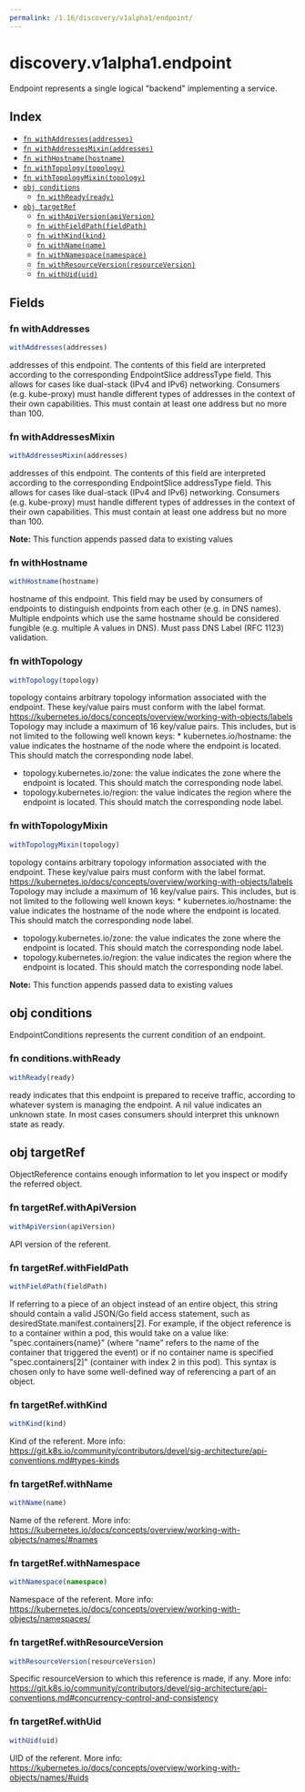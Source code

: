 ```yaml
---
permalink: /1.16/discovery/v1alpha1/endpoint/
---
```


# discovery.v1alpha1.endpoint

Endpoint represents a single logical "backend" implementing a service.

## Index

* [`fn withAddresses(addresses)`](#fn-withaddresses)
* [`fn withAddressesMixin(addresses)`](#fn-withaddressesmixin)
* [`fn withHostname(hostname)`](#fn-withhostname)
* [`fn withTopology(topology)`](#fn-withtopology)
* [`fn withTopologyMixin(topology)`](#fn-withtopologymixin)
* [`obj conditions`](#obj-conditions)
  * [`fn withReady(ready)`](#fn-conditionswithready)
* [`obj targetRef`](#obj-targetref)
  * [`fn withApiVersion(apiVersion)`](#fn-targetrefwithapiversion)
  * [`fn withFieldPath(fieldPath)`](#fn-targetrefwithfieldpath)
  * [`fn withKind(kind)`](#fn-targetrefwithkind)
  * [`fn withName(name)`](#fn-targetrefwithname)
  * [`fn withNamespace(namespace)`](#fn-targetrefwithnamespace)
  * [`fn withResourceVersion(resourceVersion)`](#fn-targetrefwithresourceversion)
  * [`fn withUid(uid)`](#fn-targetrefwithuid)

## Fields

### fn withAddresses

```ts
withAddresses(addresses)
```

addresses of this endpoint. The contents of this field are interpreted according to the corresponding EndpointSlice addressType field. This allows for cases like dual-stack (IPv4 and IPv6) networking. Consumers (e.g. kube-proxy) must handle different types of addresses in the context of their own capabilities. This must contain at least one address but no more than 100.

### fn withAddressesMixin

```ts
withAddressesMixin(addresses)
```

addresses of this endpoint. The contents of this field are interpreted according to the corresponding EndpointSlice addressType field. This allows for cases like dual-stack (IPv4 and IPv6) networking. Consumers (e.g. kube-proxy) must handle different types of addresses in the context of their own capabilities. This must contain at least one address but no more than 100.

**Note:** This function appends passed data to existing values

### fn withHostname

```ts
withHostname(hostname)
```

hostname of this endpoint. This field may be used by consumers of endpoints to distinguish endpoints from each other (e.g. in DNS names). Multiple endpoints which use the same hostname should be considered fungible (e.g. multiple A values in DNS). Must pass DNS Label (RFC 1123) validation.

### fn withTopology

```ts
withTopology(topology)
```

topology contains arbitrary topology information associated with the endpoint. These key/value pairs must conform with the label format. https://kubernetes.io/docs/concepts/overview/working-with-objects/labels Topology may include a maximum of 16 key/value pairs. This includes, but is not limited to the following well known keys: * kubernetes.io/hostname: the value indicates the hostname of the node
  where the endpoint is located. This should match the corresponding
  node label.
* topology.kubernetes.io/zone: the value indicates the zone where the
  endpoint is located. This should match the corresponding node label.
* topology.kubernetes.io/region: the value indicates the region where the
  endpoint is located. This should match the corresponding node label.

### fn withTopologyMixin

```ts
withTopologyMixin(topology)
```

topology contains arbitrary topology information associated with the endpoint. These key/value pairs must conform with the label format. https://kubernetes.io/docs/concepts/overview/working-with-objects/labels Topology may include a maximum of 16 key/value pairs. This includes, but is not limited to the following well known keys: * kubernetes.io/hostname: the value indicates the hostname of the node
  where the endpoint is located. This should match the corresponding
  node label.
* topology.kubernetes.io/zone: the value indicates the zone where the
  endpoint is located. This should match the corresponding node label.
* topology.kubernetes.io/region: the value indicates the region where the
  endpoint is located. This should match the corresponding node label.

**Note:** This function appends passed data to existing values

## obj conditions

EndpointConditions represents the current condition of an endpoint.

### fn conditions.withReady

```ts
withReady(ready)
```

ready indicates that this endpoint is prepared to receive traffic, according to whatever system is managing the endpoint. A nil value indicates an unknown state. In most cases consumers should interpret this unknown state as ready.

## obj targetRef

ObjectReference contains enough information to let you inspect or modify the referred object.

### fn targetRef.withApiVersion

```ts
withApiVersion(apiVersion)
```

API version of the referent.

### fn targetRef.withFieldPath

```ts
withFieldPath(fieldPath)
```

If referring to a piece of an object instead of an entire object, this string should contain a valid JSON/Go field access statement, such as desiredState.manifest.containers[2]. For example, if the object reference is to a container within a pod, this would take on a value like: "spec.containers{name}" (where "name" refers to the name of the container that triggered the event) or if no container name is specified "spec.containers[2]" (container with index 2 in this pod). This syntax is chosen only to have some well-defined way of referencing a part of an object.

### fn targetRef.withKind

```ts
withKind(kind)
```

Kind of the referent. More info: https://git.k8s.io/community/contributors/devel/sig-architecture/api-conventions.md#types-kinds

### fn targetRef.withName

```ts
withName(name)
```

Name of the referent. More info: https://kubernetes.io/docs/concepts/overview/working-with-objects/names/#names

### fn targetRef.withNamespace

```ts
withNamespace(namespace)
```

Namespace of the referent. More info: https://kubernetes.io/docs/concepts/overview/working-with-objects/namespaces/

### fn targetRef.withResourceVersion

```ts
withResourceVersion(resourceVersion)
```

Specific resourceVersion to which this reference is made, if any. More info: https://git.k8s.io/community/contributors/devel/sig-architecture/api-conventions.md#concurrency-control-and-consistency

### fn targetRef.withUid

```ts
withUid(uid)
```

UID of the referent. More info: https://kubernetes.io/docs/concepts/overview/working-with-objects/names/#uids